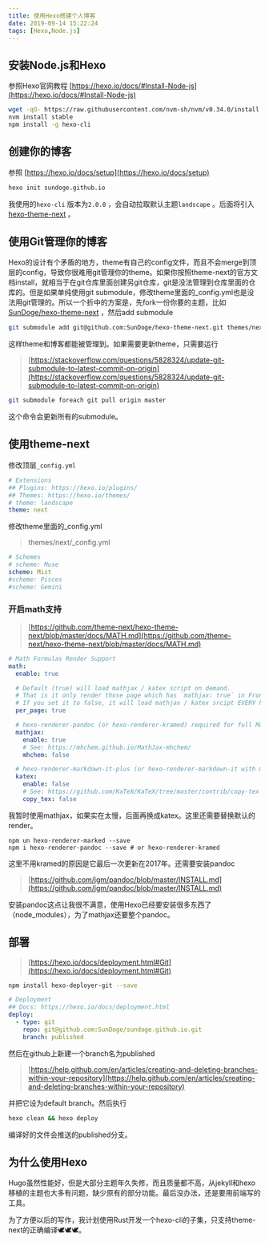 ```yaml
---
title: 使用Hexo搭建个人博客
date: 2019-09-14 15:22:24
tags: [Hexo,Node.js]
---
```


## 安装Node.js和Hexo

参照Hexo官网教程 [https://hexo.io/docs/#Install-Node-js](https://hexo.io/docs/#Install-Node-js)

```bash
wget -qO- https://raw.githubusercontent.com/nvm-sh/nvm/v0.34.0/install.sh | bash
nvm install stable
npm install -g hexo-cli
```

## 创建你的博客

参照 [https://hexo.io/docs/setup](https://hexo.io/docs/setup)

```bash
hexo init sundoge.github.io
```

我使用的`hexo-cli` 版本为`2.0.0` ，会自动拉取默认主题`landscape` 。后面将引入[hexo-theme-next](https://github.com/theme-next/hexo-theme-next) 。

## 使用Git管理你的博客

Hexo的设计有个矛盾的地方，theme有自己的config文件，而且不会merge到顶层的config，导致你很难用git管理你的theme。如果你按照theme-next的官方文档install，就相当于在git仓库里面创建另git仓库，git是没法管理到仓库里面的仓库的。但是如果单纯使用git submodule，修改theme里面的_config.yml也是没法用git管理的。所以一个折中的方案是，先fork一份你要的主题，比如[SunDoge/hexo-theme-next](https://github.com/SunDoge/hexo-theme-next) ，然后add submodule

```bash
git submodule add git@github.com:SunDoge/hexo-theme-next.git themes/next
```

这样theme和博客都能被管理到。如果需要更新theme，只需要运行

> [https://stackoverflow.com/questions/5828324/update-git-submodule-to-latest-commit-on-origin](https://stackoverflow.com/questions/5828324/update-git-submodule-to-latest-commit-on-origin)

```bash
git submodule foreach git pull origin master
```

这个命令会更新所有的submodule。

## 使用theme-next

修改顶层`_config.yml`

```yaml
# Extensions
## Plugins: https://hexo.io/plugins/
## Themes: https://hexo.io/themes/
# theme: landscape
theme: next
```

修改theme里面的_config.yml

>  themes/next/_config.yml

```yaml
# Schemes
# scheme: Muse
scheme: Mist
#scheme: Pisces
#scheme: Gemini
```

###  开启math支持

> [https://github.com/theme-next/hexo-theme-next/blob/master/docs/MATH.md](https://github.com/theme-next/hexo-theme-next/blob/master/docs/MATH.md)

```yaml
# Math Formulas Render Support
math:
  enable: true

  # Default (true) will load mathjax / katex script on demand.
  # That is it only render those page which has `mathjax: true` in Front-matter.
  # If you set it to false, it will load mathjax / katex srcipt EVERY PAGE.
  per_page: true

  # hexo-renderer-pandoc (or hexo-renderer-kramed) required for full MathJax support.
  mathjax:
    enable: true
    # See: https://mhchem.github.io/MathJax-mhchem/
    mhchem: false

  # hexo-renderer-markdown-it-plus (or hexo-renderer-markdown-it with markdown-it-katex plugin) required for full Katex support.
  katex:
    enable: false
    # See: https://github.com/KaTeX/KaTeX/tree/master/contrib/copy-tex
    copy_tex: false
```

我暂时使用mathjax，如果实在太慢，后面再换成katex。这里还需要替换默认的render。

```shell
npm un hexo-renderer-marked --save
npm i hexo-renderer-pandoc --save # or hexo-renderer-kramed
```

这里不用kramed的原因是它最后一次更新在2017年。还需要安装pandoc

> [https://github.com/jgm/pandoc/blob/master/INSTALL.md](https://github.com/jgm/pandoc/blob/master/INSTALL.md)

安装pandoc这点让我很不满意，使用Hexo已经要安装很多东西了（node_modules），为了mathjax还要整个pandoc。

## 部署

> [https://hexo.io/docs/deployment.html#Git](https://hexo.io/docs/deployment.html#Git)

```bash
npm install hexo-deployer-git --save
```

```yaml
# Deployment
## Docs: https://hexo.io/docs/deployment.html
deploy:
  - type: git
    repo: git@github.com:SunDoge/sundoge.github.io.git
    branch: published
```

然后在github上新建一个branch名为published

> [https://help.github.com/en/articles/creating-and-deleting-branches-within-your-repository](https://help.github.com/en/articles/creating-and-deleting-branches-within-your-repository)

并把它设为default branch。然后执行

```bash
hexo clean && hexo deploy
```

编译好的文件会推送的published分支。

## 为什么使用Hexo

Hugo虽然性能好，但是大部分主题年久失修，而且质量都不高，从jekyll和hexo移植的主题也大多有问题，缺少原有的部分功能。最后没办法，还是要用前端写的工具。

为了方便以后的写作，我计划使用Rust开发一个hexo-cli的子集，只支持theme-next的正确编译🕊🕊🕊​。







